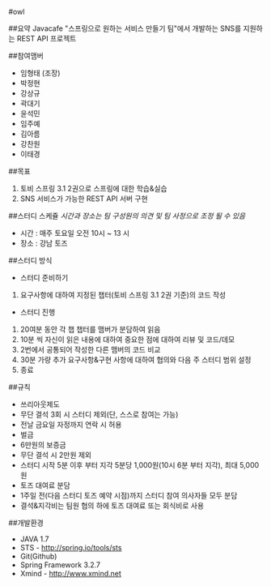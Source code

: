 #owl

##요약
Javacafe "스프링으로 원하는 서비스 만들기 팀"에서 개발하는 SNS를 지원하는 REST API 프로젝트

##참여맴버
- 임형태 (조장)
- 박정현
- 강상규
- 곽대기
- 윤석민
- 임주예
- 김아름
- 강찬원
- 이태경

##목표
1. 토비 스프링 3.1 2권으로 스프링에 대한 학습&실습
2. SNS 서비스가 가능한 REST API 서버 구현

##스터디 스케쥴
_시간과 장소는 팀 구성원의 의견 및 팀 사정으로 조정 될 수 있음_
- 시간 : 매주 토요일 오전 10시 ~ 13 시
- 장소 : 강남 토즈

##스터디 방식
- 스터디 준비하기
 1. 요구사항에 대하여 지정된 챕터(토비 스프링 3.1 2권 기준)의 코드 작성
- 스터디 진행
 1. 20여분 동안 각 챕 챕터를 맴버가 분담하여 읽음
 2. 10분 씩 자신이 읽은 내용에 대하여 중요한 점에 대하여 리뷰 및 코드/데모
 3. 2번에서 공통되어 작성한 다른 맴버의 코드 비교
 4. 30분 가량 추가 요구사항&구현 사항에 대하여 협의와 다음 주 스터디 범위 설정
 5. 종료

##규칙
- 쓰리아웃제도
 - 무단 결석 3회 시 스터디 제외(단, 스스로 참여는 가능)
 - 전날 금요일 자정까지 연락 시 허용
- 벌금
 - 6만원의 보증금 
 - 무단 결석 시 2만원 제외
 - 스터디 시작 5분 이후 부터 지각 5분당 1,000원(10시 6분 부터 지각), 최대 5,000원
- 토즈 대여료 분담
 - 1주일 전(다음 스터디 토즈 예약 시점)까지 스터디 참여 의사자들 모두 분담
- 결석&지각비는 팀원 협의 하에 토즈 대여료 또는 회식비로 사용

##개발환경
- JAVA 1.7
- STS - http://spring.io/tools/sts
- Git(Github)
- Spring Framework 3.2.7
- Xmind - http://www.xmind.net